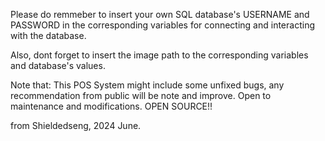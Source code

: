 Please do remmeber to insert your own SQL database's USERNAME and PASSWORD in the corresponding variables for connecting and interacting with the database.

Also, dont forget to insert the image path to the corresponding variables and database's values.

Note that:
This POS System might include some unfixed bugs, any recommendation from public will be note and improve.
Open to maintenance and modifications. OPEN SOURCE!!

from Shieldedseng, 2024 June.
